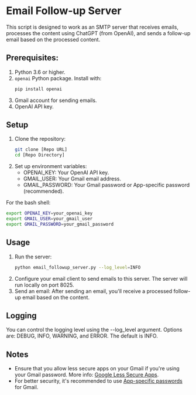 # Email Follow-up Server

This script is designed to work as an SMTP server that receives emails, processes the content using ChatGPT (from OpenAI), and sends a follow-up email based on the processed content.

## Prerequisites:

1. Python 3.6 or higher.
2. `openai` Python package. Install with:
   ```bash
   pip install openai
3. Gmail account for sending emails.
4. OpenAI API key.   

## Setup

1. Clone the repository:
   ```bash
   git clone [Repo URL]
   cd [Repo Directory]
2. Set up environment variables:
   - OPENAI_KEY: Your OpenAI API key.
   - GMAIL_USER: Your Gmail email address.
   - GMAIL_PASSWORD: Your Gmail password or App-specific password (recommended).

For the bash shell:
   ```bash
   export OPENAI_KEY=your_openai_key
   export GMAIL_USER=your_gmail_user
   export GMAIL_PASSWORD=your_gmail_password
   ```

## Usage

1. Run the server:
   ```bash
   python email_followup_server.py --log_level=INFO
2. Configure your email client to send emails to this server. The server will run locally on port 8025.
3. Send an email: After sending an email, you'll receive a processed follow-up email based on the content.

## Logging

You can control the logging level using the --log_level argument. Options are: DEBUG, INFO, WARNING, and ERROR. The default is INFO.

## Notes

- Ensure that you allow less secure apps on your Gmail if you're using your Gmail password. More info: [Google Less Secure Apps](https://support.google.com/accounts/answer/6010255?hl=en).
- For better security, it's recommended to use [App-specific passwords](https://support.google.com/accounts/answer/185833?hl=en) for Gmail.
